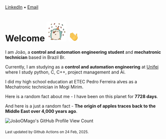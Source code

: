 [LinkedIn](https://www.linkedin.com/in/joão-pedro-gozzoli-b95641301/) &bull;
[Email](joaopedrogozzoli@gmail.com)

# Welcome <img src="happy.gif" height="64px" /> <img src="wave.gif" height="32px" />

I am João, a  **control and automation engineering student** and **mechatronic technician** based in Brazil Br.

Currently, I am studying as a **control and automation engineering** at [Unifei](https://unifei.edu.br) where I study python, C, C++, project management and Ai.

I did my high school education at ETEC Pedro Ferreira alves as a Mechatronic technician in Mogi Mirim.

Here is a random fact about me - I have been on this planet for **7728 days**.

And here is a just a random fact -  **The origin of apples traces back to the Middle East over 4,000 years ago**.

![JoãoOMago's GitHub Profile View Count](https://komarev.com/ghpvc/?username=JoaoOMago)

<sub>Last updated by Github Actions on 24 Feb, 2025.</sub>
